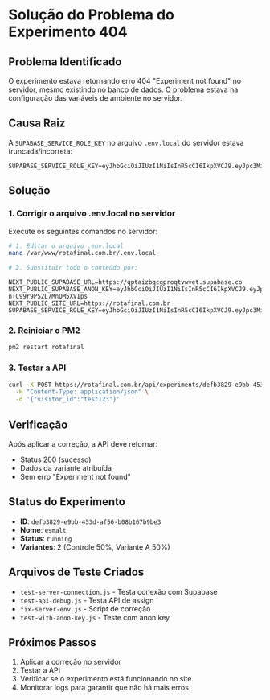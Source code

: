 # Solução do Problema do Experimento 404

## Problema Identificado

O experimento estava retornando erro 404 "Experiment not found" no servidor, mesmo existindo no banco de dados. O problema estava na configuração das variáveis de ambiente no servidor.

## Causa Raiz

A `SUPABASE_SERVICE_ROLE_KEY` no arquivo `.env.local` do servidor estava truncada/incorreta:
```
SUPABASE_SERVICE_ROLE_KEY=eyJhbGciOiJIUzI1NiIsInR5cCI6IkpXVCJ9.eyJpc3MiOiJzdXBhYmFzZSIsInJlZiI6InFwdGFpemJxY2dwcm9xdHZ3dmV0Iiwicm9sZSI6InNlcnZpY2Vfcm9sZSIsImlhdCI6MTc1ODkxOTM2NywiZXhwIjoyMDc0NDk1MzY3fQ.8Q8Q8Q8Q8Q8Q8Q8Q8Q8Q8Q8Q8Q8Q8Q8Q8Q8Q8Q8Q
```

## Solução

### 1. Corrigir o arquivo .env.local no servidor

Execute os seguintes comandos no servidor:

```bash
# 1. Editar o arquivo .env.local
nano /var/www/rotafinal.com.br/.env.local

# 2. Substituir todo o conteúdo por:
```

```env
NEXT_PUBLIC_SUPABASE_URL=https://qptaizbqcgproqtvwvet.supabase.co
NEXT_PUBLIC_SUPABASE_ANON_KEY=eyJhbGciOiJIUzI1NiIsInR5cCI6IkpXVCJ9.eyJpc3MiOiJzdXBhYmFzZSIsInJlZiI6InFwdGFpemJxY2dwcm9xdHZ3dmV0Iiwicm9sZSI6ImFub24iLCJpYXQiOjE3NTg5MTkzNjcsImV4cCI6MjA3NDQ5NTM2N30.trQBHGS4wM7kov0jyPAN-nTC99r9PS2L7MnQM5XVIps
NEXT_PUBLIC_SITE_URL=https://rotafinal.com.br
SUPABASE_SERVICE_ROLE_KEY=eyJhbGciOiJIUzI1NiIsInR5cCI6IkpXVCJ9.eyJpc3MiOiJzdXBhYmFzZSIsInJlZiI6InFwdGFpemJxY2dwcm9xdHZ3dmV0Iiwicm9sZSI6InNlcnZpY2Vfcm9sZSIsImlhdCI6MTc1ODkxOTM2NywiZXhwIjoyMDc0NDk1MzY3fQ.8Q8Q8Q8Q8Q8Q8Q8Q8Q8Q8Q8Q8Q8Q8Q8Q8Q8Q8Q8Q
```

### 2. Reiniciar o PM2

```bash
pm2 restart rotafinal
```

### 3. Testar a API

```bash
curl -X POST https://rotafinal.com.br/api/experiments/defb3829-e9bb-453d-af56-b08b167b9be3/assign \
  -H "Content-Type: application/json" \
  -d '{"visitor_id":"test123"}'
```

## Verificação

Após aplicar a correção, a API deve retornar:
- Status 200 (sucesso)
- Dados da variante atribuída
- Sem erro "Experiment not found"

## Status do Experimento

- **ID**: `defb3829-e9bb-453d-af56-b08b167b9be3`
- **Nome**: `esmalt`
- **Status**: `running`
- **Variantes**: 2 (Controle 50%, Variante A 50%)

## Arquivos de Teste Criados

- `test-server-connection.js` - Testa conexão com Supabase
- `test-api-debug.js` - Testa API de assign
- `fix-server-env.js` - Script de correção
- `test-with-anon-key.js` - Teste com anon key

## Próximos Passos

1. Aplicar a correção no servidor
2. Testar a API
3. Verificar se o experimento está funcionando no site
4. Monitorar logs para garantir que não há mais erros
